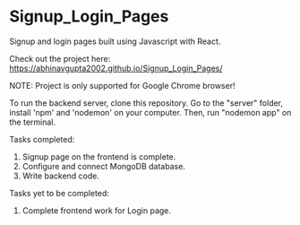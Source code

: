 # Signup_Login_Pages
Signup and login pages built using Javascript with React.

Check out the project here: https://abhinavgupta2002.github.io/Signup_Login_Pages/

NOTE: Project is only supported for Google Chrome browser!

To run the backend server, clone this repository. Go to the "server" folder, install 'npm' and 'nodemon' on your computer. Then, run "nodemon app" on the terminal.


Tasks completed:

1. Signup page on the frontend is complete.
2. Configure and connect MongoDB database.
3. Write backend code.

Tasks yet to be completed:

1. Complete frontend work for Login page.
